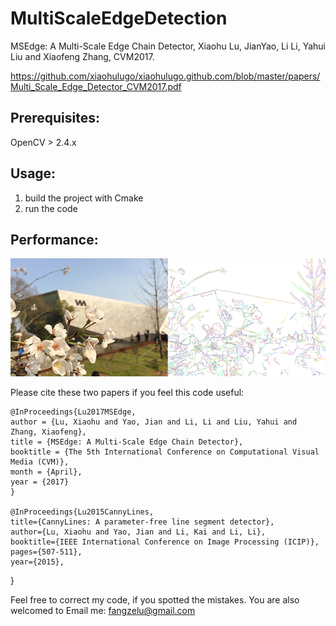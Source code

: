 # MultiScaleEdgeDetection

MSEdge: A Multi-Scale Edge Chain Detector, Xiaohu Lu, JianYao, Li Li, Yahui Liu and Xiaofeng Zhang, CVM2017.

https://github.com/xiaohulugo/xiaohulugo.github.com/blob/master/papers/Multi_Scale_Edge_Detector_CVM2017.pdf

Prerequisites:
---
OpenCV > 2.4.x

Usage:
---
1. build the project with Cmake
2. run the code

Performance:
---
![image](https://github.com/xiaohulugo/images/blob/master/MultiScaleEdgeDetection.jpg)

Please cite these two papers if you feel this code useful:

    @InProceedings{Lu2017MSEdge,
    author = {Lu, Xiaohu and Yao, Jian and Li, Li and Liu, Yahui and Zhang, Xiaofeng},
    title = {MSEdge: A Multi-Scale Edge Chain Detector},
    booktitle = {The 5th International Conference on Computational Visual Media (CVM)},
    month = {April},
    year = {2017}
    }
    
    @InProceedings{Lu2015CannyLines,
    title={CannyLines: A parameter-free line segment detector},
    author={Lu, Xiaohu and Yao, Jian and Li, Kai and Li, Li},
    booktitle={IEEE International Conference on Image Processing (ICIP)},
    pages={507-511},
    year={2015},
}

    
Feel free to correct my code, if you spotted the mistakes. You are also welcomed to Email me: fangzelu@gmail.com
